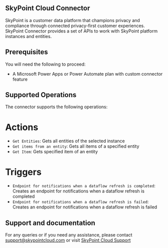 ## SkyPoint Cloud Connector

SkyPoint is a customer data platform that champions privacy and compliance through connected privacy-first customer experiences. SkyPoint Connector provides a set of APIs to work with SkyPoint platform instances and entities.

## Prerequisites

You will need the following to proceed:
* A Microsoft Power Apps or Power Automate plan with custom connector feature

## Supported Operations

The connector supports the following operations:

# Actions

* `Get Entities`: Gets all entities of the selected instance
* `Get items from an entity`: Gets all items of a specified entity
* `Get Item`: Gets specified item of an entity

# Triggers

* `Endpoint for notifications when a dataflow refresh is completed`: Creates an endpoint for notifications when a dataflow refresh is completed
* `Endpoint for notifications when a dataflow refresh is failed`: Creates an endpoint for notifications when a dataflow refresh is failed

## Support and documentation

For any queries or if you need any assistance, please contact support@skypointcloud.com or visit [SkyPoint Cloud Support](https://skypointcloud.com/customer-support/)




